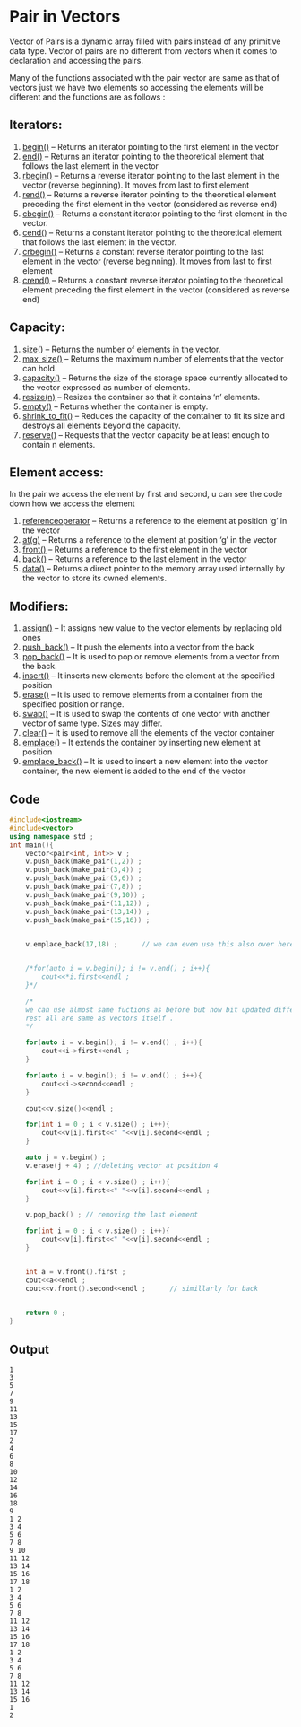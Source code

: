 # Pair in Vectors

Vector of Pairs is a dynamic array filled with pairs instead of any primitive data type. Vector of pairs are no different from vectors when it comes to declaration and accessing the pairs.

Many of the  functions associated with the pair vector are same as that of vectors just we have two elements so accessing the elements will be different and the functions are as follows :

## Iterators:

1. [begin()](https://www.geeksforgeeks.org/vectorbegin-vectorend-c-stl/) – Returns an iterator pointing to the first element in the vector
2. [end()](https://www.geeksforgeeks.org/vectorbegin-vectorend-c-stl/) – Returns an iterator pointing to the theoretical element that follows the last element in the vector
3. [rbegin()](https://www.geeksforgeeks.org/vector-rbegin-and-rend-function-in-c-stl/) – Returns a reverse iterator pointing to the last element in the vector (reverse beginning). It moves from last to first element
4. [rend()](https://www.geeksforgeeks.org/vector-rbegin-and-rend-function-in-c-stl/) – Returns a reverse iterator pointing to the theoretical element preceding the first element in the vector (considered as reverse end)
5. [cbegin()](https://www.geeksforgeeks.org/vector-cbegin-vector-cend-c-stl/) – Returns a constant iterator pointing to the first element in the vector.
6. [cend()](https://www.geeksforgeeks.org/vector-cbegin-vector-cend-c-stl/) – Returns a constant iterator pointing to the theoretical element that follows the last element in the vector.
7. [crbegin()](https://www.geeksforgeeks.org/vectorcrend-vectorcrbegin-examples/) – Returns a constant reverse iterator pointing to the last element in the vector (reverse beginning). It moves from last to first element
8. [crend()](https://www.geeksforgeeks.org/vectorcrend-vectorcrbegin-examples/) – Returns a constant reverse iterator pointing to the theoretical element preceding the first element in the vector (considered as reverse end)

## Capacity:

1. [size()](https://www.geeksforgeeks.org/vectorempty-vectorsize-c-stl/) – Returns the number of elements in the vector.
2. [max_size()](https://www.geeksforgeeks.org/vector-max_size-function-in-c-stl/) – Returns the maximum number of elements that the vector can hold.
3. [capacity()](https://www.geeksforgeeks.org/vector-capacity-function-in-c-stl/) – Returns the size of the storage space currently allocated to the vector expressed as number of elements.
4. [resize(n)](https://www.geeksforgeeks.org/vector-resize-c-stl/) – Resizes the container so that it contains ‘n’ elements.
5. [empty()](https://www.geeksforgeeks.org/vectorempty-vectorsize-c-stl/) – Returns whether the container is empty.
6. [shrink_to_fit()](https://www.geeksforgeeks.org/vector-shrink_to_fit-function-in-c-stl/) – Reduces the capacity of the container to fit its size and destroys all elements beyond the capacity.
7. [reserve()](https://www.geeksforgeeks.org/using-stdvectorreserve-whenever-possible/) – Requests that the vector capacity be at least enough to contain n elements.

## Element access:
In the pair we access the element by first and second, u can see the code down how we access the element

1. [referenceoperator](https://www.geeksforgeeks.org/vectoroperator-vectoroperator-c-stl/) – Returns a reference to the element at position ‘g’ in the vector
2. [at(g)](https://www.geeksforgeeks.org/vectorat-vectorswap-c-stl/) – Returns a reference to the element at position ‘g’ in the vector
3. [front()](https://www.geeksforgeeks.org/vectorfront-vectorback-c-stl/) – Returns a reference to the first element in the vector
4. [back()](https://www.geeksforgeeks.org/vectorfront-vectorback-c-stl/) – Returns a reference to the last element in the vector
5. [data()](https://www.geeksforgeeks.org/vector-data-function-in-c-stl/) – Returns a direct pointer to the memory array used internally by the vector to store its owned elements.

## Modifiers: 

1. [assign()](https://www.geeksforgeeks.org/vector-assign-in-c-stl/) – It assigns new value to the vector elements by replacing old ones
2. [push_back()](https://iq.opengenus.org/vector-of-pairs-in-cpp/) – It push the elements into a vector from the back
3. [pop_back()](https://www.geeksforgeeks.org/vectorpush_back-vectorpop_back-c-stl/) – It is used to pop or remove elements from a vector from the back.
4. [insert()](https://www.geeksforgeeks.org/vector-insert-function-in-c-stl/) – It inserts new elements before the element at the specified position
5. [erase()](https://www.geeksforgeeks.org/vectorclear-vectorerase-c-stl/) – It is used to remove elements from a container from the specified position or range.
6. [swap()](https://www.geeksforgeeks.org/vectorat-vectorswap-c-stl/) – It is used to swap the contents of one vector with another vector of same type. Sizes may differ.
7. [clear()](https://www.geeksforgeeks.org/vectorclear-vectorerase-c-stl/) – It is used to remove all the elements of the vector container
8. [emplace()](https://www.geeksforgeeks.org/vector-emplace-function-in-c-stl/) – It extends the container by inserting new element at position
9. [emplace_back()](https://www.geeksforgeeks.org/vectoremplace_back-c-stl/) – It is used to insert a new element into the vector container, the new element is added to the end of the  vector

## Code 

```c++
#include<iostream>
#include<vector>
using namespace std ;
int main(){
    vector<pair<int, int>> v ;
    v.push_back(make_pair(1,2)) ;
    v.push_back(make_pair(3,4)) ;
    v.push_back(make_pair(5,6)) ;
    v.push_back(make_pair(7,8)) ;
    v.push_back(make_pair(9,10)) ;
    v.push_back(make_pair(11,12)) ;
    v.push_back(make_pair(13,14)) ;
    v.push_back(make_pair(15,16)) ;
    

    v.emplace_back(17,18) ;      // we can even use this also over here 


    /*for(auto i = v.begin(); i != v.end() ; i++){
        cout<<*i.first<<endl ;
    }*/

    /*
    we can use almost same fuctions as before but now bit updated differently we can access the elements in the following way 
    rest all are same as vectors itself .
    */

    for(auto i = v.begin(); i != v.end() ; i++){
        cout<<i->first<<endl ;
    }

    for(auto i = v.begin(); i != v.end() ; i++){
        cout<<i->second<<endl ;
    }

    cout<<v.size()<<endl ;

    for(int i = 0 ; i < v.size() ; i++){
        cout<<v[i].first<<" "<<v[i].second<<endl ;
    }

    auto j = v.begin() ;
    v.erase(j + 4) ; //deleting vector at position 4

    for(int i = 0 ; i < v.size() ; i++){
        cout<<v[i].first<<" "<<v[i].second<<endl ;
    }

    v.pop_back() ; // removing the last element 

    for(int i = 0 ; i < v.size() ; i++){
        cout<<v[i].first<<" "<<v[i].second<<endl ;
    }


    int a = v.front().first ;
    cout<<a<<endl ;
    cout<<v.front().second<<endl ;      // simillarly for back 

    
    return 0 ;
}
```

## Output 

```
1
3
5
7
9
11
13
15
17
2
4
6
8
10
12
14
16
18
9
1 2
3 4
5 6
7 8
9 10
11 12
13 14
15 16
17 18
1 2
3 4
5 6
7 8
11 12
13 14
15 16
17 18
1 2
3 4
5 6
7 8
11 12
13 14
15 16
1
2
```




